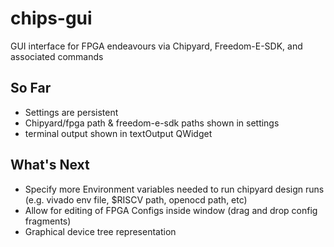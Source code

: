 # chips-gui
GUI interface for FPGA endeavours via Chipyard, Freedom-E-SDK, and associated commands

## So Far
- Settings are persistent
- Chipyard/fpga path & freedom-e-sdk paths shown in settings
- terminal output shown in textOutput QWidget

## What's Next
- Specify more Environment variables needed to run chipyard design runs (e.g. vivado env file, $RISCV path, openocd path, etc)
- Allow for editing of FPGA Configs inside window (drag and drop config fragments)
- Graphical device tree representation
